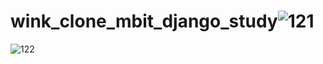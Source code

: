 # wink_clone_mbit_django_study![121](https://user-images.githubusercontent.com/81704418/130148442-432f4583-5122-414e-8da2-7d1a2c594d6e.JPG)
![122](https://user-images.githubusercontent.com/81704418/130148445-1f67843d-e9b3-4895-8e6f-49e7c2d83deb.JPG)

